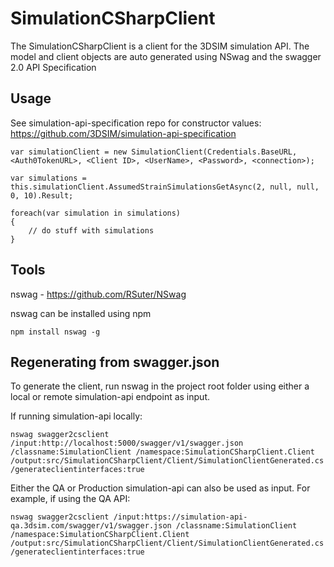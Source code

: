 # SimulationCSharpClient
The SimulationCSharpClient is a client for the 3DSIM simulation API. The model and client objects are auto generated using NSwag and the swagger 2.0 API Specification

## Usage
See simulation-api-specification repo for constructor values:
https://github.com/3DSIM/simulation-api-specification

```
var simulationClient = new SimulationClient(Credentials.BaseURL, <Auth0TokenURL>, <Client ID>, <UserName>, <Password>, <connection>);

var simulations = this.simulationClient.AssumedStrainSimulationsGetAsync(2, null, null, 0, 10).Result;

foreach(var simulation in simulations)
{
	// do stuff with simulations
}
```

## Tools
nswag - https://github.com/RSuter/NSwag

nswag can be installed using npm

```
npm install nswag -g
```

## Regenerating from swagger.json
To generate the client, run nswag in the project root folder using either a local or remote simulation-api endpoint
as input.

If running simulation-api locally:
```
nswag swagger2csclient /input:http://localhost:5000/swagger/v1/swagger.json /classname:SimulationClient /namespace:SimulationCSharpClient.Client /output:src/SimulationCSharpClient/Client/SimulationClientGenerated.cs /generateclientinterfaces:true
```

Either the QA or Production simulation-api can also be used as input. For example, if using the QA API:
```
nswag swagger2csclient /input:https://simulation-api-qa.3dsim.com/swagger/v1/swagger.json /classname:SimulationClient /namespace:SimulationCSharpClient.Client /output:src/SimulationCSharpClient/Client/SimulationClientGenerated.cs /generateclientinterfaces:true
```
